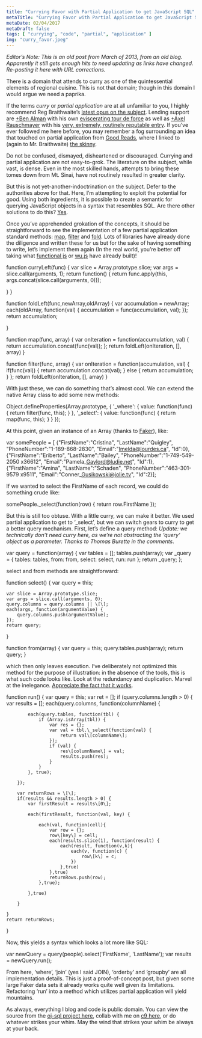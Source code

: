 ```yaml
---
title: "Currying Favor with Partial Application to get JavaScript SQL"
metaTitle: "Currying Favor with Partial Application to get JavaScript SQL"
metaDate: 02/04/2017
metaDraft: false
tags: [ "currying", "code", "partial", "application" ]
img: "curry_favor.jpeg"
---
```


_Editor’s Note: This is an old post from March of 2013, from an old blog. Apparently it still gets enough hits to need updating as links have changed. Re-posting it here with URL corrections._

There is a domain that attends to curry as one of the quintessential elements of regional cuisine. This is not that domain; though in this domain I would argue we need a paprika.

If the terms _curry_ or _partial application_ are at all unfamiliar to you, I highly recommend Reg Braithwaite’s [latest opus on the subject](http://raganwald.com/2013/03/07/currying-and-partial-application.html). Lending support are [+Ben Alman](http://plus.google.com/112487099551149077731) with his own [eviscerating tour de force](http://benalman.com/news/2012/09/partial-application-in-javascript/) as well as [+Axel Rauschmayer](http://plus.google.com/110516491705475800224) with his [very, extremely, routinely reputable entry](http://www.2ality.com/2011/09/currying-vs-part-eval.html). If you’ve ever followed me here before, you may remember a fog surrounding an idea that touched on partial application from [Good Reads](http://hiking.luddites.me/2013/01/good-reads.html), where I linked to (again to Mr. Braithwaite) [the skinny](https://github.com/raganwald/homoiconic/blob/master/2013/01/practical-applications-of-partial-application.md).

Do not be confused, dismayed, disheartened or discouraged. Currying and partial application are not easy-to-grok. The literature on the subject, while vast, is dense. Even in the most skilled hands, attempts to bring these tomes down from Mt. Sinai, have not routinely resulted in greater clarity.

But this is not yet-another-indoctrination on the subject. Defer to the authorities above for that. Here, I’m attempting to exploit the potential for good. Using both ingredients, it is possible to create a semantic for querying JavaScript objects in a syntax that resembles SQL. Are there other solutions to do this? [Yes](https://plus.google.com/108988276571177665337/posts/ahm5G625Vix).

Once you’ve apprehended grokation of the concepts, it should be straightforward to see the implementation of a few partial application standard methods: [map](http://en.wikipedia.org/wiki/Map_%28higher-order_function%29), [filter](http://en.wikipedia.org/wiki/Filter_%28higher-order_function%29) and [fold](http://en.wikipedia.org/wiki/Fold_%28higher-order_function%29). Lots of libraries have already done the diligence and written these for us but for the sake of having something to write, let’s implement them again (In the real world, you’re better off taking what [functional js](http://wiht.link/FunctionalJS) or [wu.js](http://fitzgen.github.com/wu.js) have already built)!

function curryLeft(func) {
   var slice = Array.prototype.slice;
   var args = slice.call(arguments, 1);
   return function() {
       return func.apply(this, args.concat(slice.call(arguments, 0)));

   }
}

function foldLeft(func,newArray,oldArray) {
    var accumulation = newArray;
    each(oldArray, function(val) {
        accumulation = func(accumulation, val);
    });
    return accumulation;

}

function map(func, array) {
    var onIteration = function(accumulation, val) {
        return accumulation.concat(func(val));
    };
    return foldLeft(onIteration, \[\], array)
}

function filter(func, array) {
    var onIteration = function(accumulation, val) {
        if(func(val)) {
            return accumulation.concat(val);
        } else {
            return accumulation;
        }
    };
    return foldLeft(onIteration, \[\], array)
}

With just these, we can do something that’s almost cool. We can extend the native Array class to add some new methods:

Object.defineProperties(Array.prototype, {
    '\_where': {
        value: function(func) {
            return filter(func, this);
        }
    },
    '\_select': {
        value: function(func) {
            return map(func, this);
        }
    }
});

At this point, given an instance of an Array (thanks to [Faker](https://github.com/marak/Faker.js/)), like:

var somePeople = \[
    {"FirstName":"Cristina", "LastName":"Quigley", "PhoneNumber":"1-189-868-2830", "Email":"Imelda@lourdes.ca", "Id":0},
    {"FirstName":"Eriberto", "LastName":"Bailey", "PhoneNumber":"1-749-549-2050 x36612", "Email":"Pamela\_Gaylord@ludie.net", "Id":1},
    {"FirstName":"Amina", "LastName":"Schaden", "PhoneNumber":"463-301-9579 x9511", "Email":"Conner\_Gusikowski@jolie.tv", "Id":2}\];

If we wanted to select the FirstName of each record, we could do something crude like:

somePeople.\_select(function(row) { return row.FirstName });

But this is still too obtuse. With a little curry, we can make it better. We used partial application to get to ‘\_select’, but we can switch gears to curry to get a better query mechanism. First, let’s define a query method: _Update: we technically don’t need curry here, as we’re not abstracting the ‘query’ object as a parameter. Thanks to Thomas Burette in the comments_.

var query = function(array) {
    var tables = \[\];
    tables.push(array);
    var \_query = {
        tables: tables,
        from: from,
        select: select,
        run: run
    };
    return \_query;
};

select and from methods are straightforward:

function select() {
    var query = this;

    var slice = Array.prototype.slice;
    var args = slice.call(arguments, 0);
    query.columns = query.columns || \[\];
    each(args, function(argumentValue) {
        query.columns.push(argumentValue);
    });
    return query;
}

function from(array) {
    var query = this;
    query.tables.push(array);
    return query;
}

which then only leaves execution. I’ve deliberately not optimized this method for the purpose of illustration: in the absence of the tools, this is what such code looks like. Look at the redundancy and duplication. Marvel at the inelegance. [Appreciate the fact that it works](http://prog21.dadgum.com/169.html).

function run() {
    var query = this;
    var ret = \[\];
    if (query.columns.length > 0) {
        var results = \[\];
        each(query.columns, function(columnName) {

            each(query.tables, function(tbl) {
                if (Array.isArray(tbl)) {
                    var res = {};
                    var val = tbl.\_select(function(val) {
                        return val\[columnName\];
                    });
                    if (val) {
                        res\[columnName\] = val;
                        results.push(res);
                    }
                }
            }, true);

        });

        var returnRows = \[\];
        if(results && results.length > 0) {
            var firstResult = results\[0\];

            each(firstResult, function(val, key) {

                each(val, function(cell){
                    var row = {};
                    row\[key\] = cell;
                    each(results.slice(1), function(result) {
                        each(result, function(v,k){
                            each(v, function(c) {
                                row\[k\] = c;
                            })
                        },true)
                    },true)
                    returnRows.push(row);
                },true);

            },true)

        }

    }
    return returnRows;
}

Now, this yields a syntax which looks a lot more like SQL:

var newQuery = query(people).select('FirstName', 'LastName');
var results = newQuery.run();

From here, ‘where’, ‘join’ (yes I said JOIN), ‘orderby’ and ‘groupby’ are all implementation details. This is just a proof-of-concept post, but given some large Faker data sets it already works quite well given its limitations. Refactoring ‘run’ into a method which utilizes partial application will yield mountains.

As always, everything I blog and code is public domain. You can view the source from the [oj-sql project here](https://github.com/somecallmechief/oj-sql), collab with me on [c9 here](https://c9.io/somecallmechief/oj-sql), or do whatever strikes your whim. May the wind that strikes your whim be always at your back.

